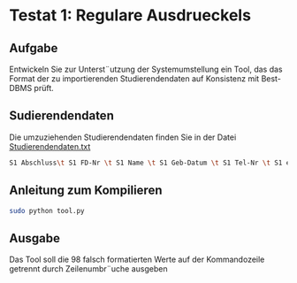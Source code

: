 # Testat 1: Regulare Ausdrueckels

## Aufgabe 
Entwickeln Sie zur Unterst¨utzung der Systemumstellung ein Tool, das das Format der zu importierenden Studierendendaten auf Konsistenz mit Best-DBMS prüft.
## Sudierendendaten
Die umzuziehenden Studierendendaten finden Sie in der Datei [Studierendendaten.txt](./Studierendendaten.txt)

```bash
S1 Abschluss\t S1 FD-Nr \t S1 Name \t S1 Geb-Datum \t S1 Tel-Nr \t S1 eMail \t S1 Passwort
```

## Anleitung zum Kompilieren
```bash
sudo python tool.py
```
## Ausgabe

Das Tool soll die 98 falsch formatierten Werte auf der Kommandozeile getrennt durch Zeilenumbr¨uche ausgeben